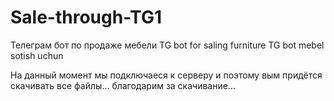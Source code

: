 # Sale-through-TG1

Телеграм бот по продаже мебели
TG bot for saling furniture
TG bot mebel sotish uchun 

На данный момент мы подключаеся к серверу и поэтому вым придётся скачивать все файлы... благодарим за скачивание...
